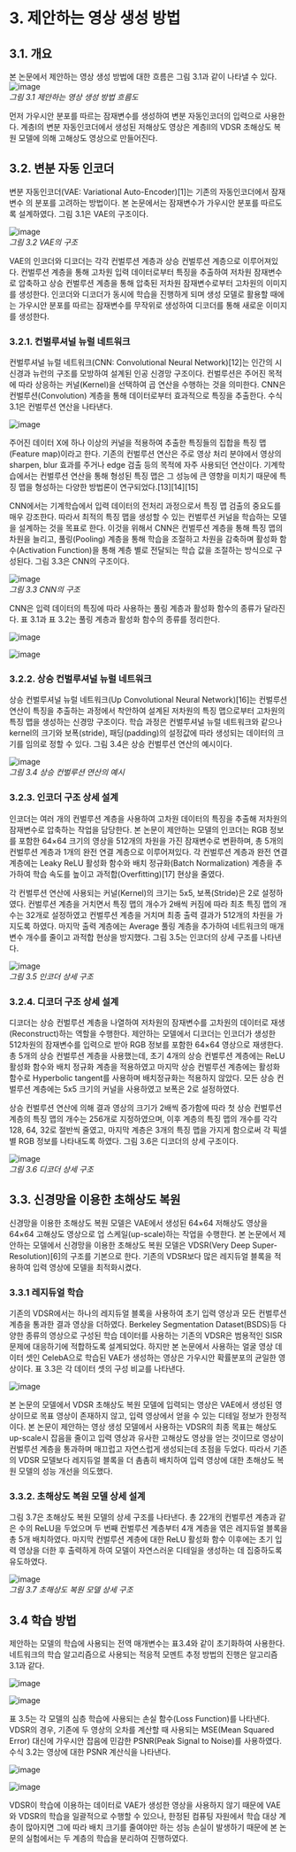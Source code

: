 # 3. 제안하는 영상 생성 방법
## 3.1. 개요
본 논문에서 제안하는 영상 생성 방법에 대한 흐름은 그림 3.1과 같이 나타낼 수 있다.
![image](https://user-images.githubusercontent.com/12293076/48464356-a5068480-e822-11e8-9dd4-3f4aa0f32889.png)
<br/> _그림 3.1 제안하는 영상 생성 방법 흐름도_

먼저 가우시안 분포를 따르는 잠재변수를 생성하여 변분 자동인코더의 입력으로 사용한다. 계층Ⅰ의 변분 자동인코더에서 생성된 저해상도 영상은 계층Ⅱ의 VDSR 초해상도 복원 모델에 의해 고해상도 영상으로 만들어진다. 

## 3.2. 변분 자동 인코더
변분 자동인코더(VAE: Variational Auto-Encoder)[1]는 기존의 자동인코더에서 잠재변수 의 분포를 고려하는 방법이다. 본 논문에서는 잠재변수가 가우시안 분포를 따르도록 설계하였다. 그림 3.1은 VAE의 구조이다.

![image](https://user-images.githubusercontent.com/12293076/47965676-32144580-e08d-11e8-8af4-897c012c4001.png)
<br/> _그림 3.2 VAE의 구조_

VAE의 인코더와 디코더는 각각 컨벌루션 계층과 상승 컨벌루션 계층으로 이루어져있다. 컨벌루션 계층을 통해 고차원 입력 데이터로부터 특징을 추출하여 저차원 잠재변수로 압축하고 상승 컨벌루션 계층을 통해 압축된 저차원 잠재변수로부터 고차원의 이미지를 생성한다. 인코더와 디코더가 동시에 학습을 진행하게 되며 생성 모델로 활용할 때에는 가우시안 분포를 따르는 잠재변수를 무작위로 생성하여 디코더를 통해 새로운 이미지를 생성한다.

### 3.2.1. 컨벌루셔널 뉴럴 네트워크
컨벌루셔널 뉴럴 네트워크(CNN: Convolutional Neural Network)[12]는 인간의 시신경과 뉴런의 구조를 모방하여 설계된 인공 신경망 구조이다. 컨벌루션은 주어진 목적에 따라 상응하는 커널(Kernel)을 선택하여 곱 연산을 수행하는 것을 의미한다. CNN은 컨벌루션(Convolution) 계층을 통해 데이터로부터 효과적으로 특징을 추출한다. 수식 3.1은 컨벌루션 연산을 나타낸다.

![image](https://user-images.githubusercontent.com/12293076/47965688-52440480-e08d-11e8-94cc-6dfb3b729751.png)

주어진 데이터 X에 하나 이상의 커널을 적용하여 추출한 특징들의 집합을 특징 맵(Feature map)이라고 한다. 기존의 컨벌루션 연산은 주로 영상 처리 분야에서 영상의 sharpen, blur 효과를 주거나 edge 검출 등의 목적에 자주 사용되던 연산이다. 기계학습에서는 컨벌루션 연산을 통해 형성된 특징 맵은 그 성능에 큰 영향을 미치기 때문에 특징 맵을 형성하는 다양한 방법론이 연구되었다.[13][14][15]

CNN에서는 기계학습에서 입력 데이터의 전처리 과정으로서 특징 맵 검출의 중요도를 매우 강조한다. 따라서 최적의 특징 맵을 생성할 수 있는 컨벌루션 커널을 학습하는 모델을 설계하는 것을 목표로 한다. 이것을 위해서 CNN은 컨벌루션 계층을 통해 특징 맵의 차원을 늘리고, 풀링(Pooling) 계층을 통해 학습을 조절하고 차원을 감축하며 활성화 함수(Activation Function)을 통해 계층 별로 전달되는 학습 값을 조절하는 방식으로 구성된다. 그림 3.3은 CNN의 구조이다.

![image](https://user-images.githubusercontent.com/12293076/47965692-612ab700-e08d-11e8-9717-1a977321d96e.png)
<br/> _그림 3.3 CNN의 구조_

CNN은 입력 데이터의 특징에 따라 사용하는 풀링 계층과 활성화 함수의 종류가 달라진다. 표 3.1과 표 3.2는 풀링 계층과 활성화 함수의 종류를 정리한다.

![image](https://user-images.githubusercontent.com/12293076/47965704-80c1df80-e08d-11e8-957c-535c630ce47b.png)

![image](https://user-images.githubusercontent.com/12293076/47966565-3e9d9b80-e097-11e8-9023-3d5c806bdbc2.png)


### 3.2.2. 상승 컨벌루셔널 뉴럴 네트워크
상승 컨벌루셔널 뉴럴 네트워크(Up Convolutional Neural Network)[16]는 컨벌루션 연산이 특징을 추출하는 과정에서 착안하여 설계된 저차원의 특징 맵으로부터 고차원의 특징 맵을 생성하는 신경망 구조이다. 학습 과정은 컨벌루셔널 뉴럴 네트워크와 같으나 kernel의 크기와 보폭(stride), 패딩(padding)의 설정값에 따라 생성되는 데이터의 크기를 임의로 정할 수 있다. 그림 3.4은 상승 컨벌루션 연산의 예시이다.

![image](https://user-images.githubusercontent.com/12293076/47965715-9f27db00-e08d-11e8-9313-bdd8417cf05e.png)
<br/> _그림 3.4 상승 컨벌루션 연산의 예시_

### 3.2.3. 인코더 구조 상세 설계
인코더는 여러 개의 컨벌루션 계층을 사용하여 고차원 데이터의 특징을 추출해 저차원의 잠재변수로 압축하는 작업을 담당한다. 본 논문이 제안하는 모델의 인코더는 RGB 정보를 포함한 64×64 크기의 영상을 512개의 차원을 가진 잠재변수로 변환하며, 총 5개의 컨벌루션 계층과 1개의 완전 연결 계층으로 이루어져있다. 각 컨벌루션 계층과 완전 연결계층에는 Leaky ReLU 활성화 함수와 배치 정규화(Batch Normalization) 계층을 추가하여 학습 속도를 높이고 과적합(Overfitting)[17] 현상을 줄였다. 

각 컨벌루션 연산에 사용되는 커널(Kernel)의 크기는 5x5, 보폭(Stride)은 2로 설정하였다. 컨벌루션 계층을 거치면서 특징 맵의 개수가 2배씩 커짐에 따라 최초 특징 맵의 개수는 32개로 설정하였고 컨벌루션 계층을 거치며 최종 출력 결과가 512개의 차원을 가지도록 하였다. 마지막 출력 계층에는 Average 풀링 계층을 추가하여 네트워크의 매개변수 개수를 줄이고 과적합 현상을 방지했다. 그림 3.5는 인코더의 상세 구조를 나타낸다. 

![image](https://user-images.githubusercontent.com/12293076/48464444-e8f98980-e822-11e8-9dc4-850006d20cc4.png)
<br/> _그림 3.5 인코더 상세 구조_

### 3.2.4. 디코더 구조 상세 설계
디코더는 상승 컨벌루션 계층을 나열하여 저차원의 잠재변수를 고차원의 데이터로 재생(Reconstruct)하는 역할을 수행한다. 제안하는 모델에서 디코더는 인코더가 생성한 512차원의 잠재변수를 입력으로 받아 RGB 정보를 포함한 64×64 영상으로 재생한다. 총 5개의 상승 컨벌루션 계층을 사용했는데, 초기 4개의 상승 컨벌루션 계층에는 ReLU 활성화 함수와 배치 정규화 계층을 적용하였고 마지막 상승 컨벌루션 계층에는 활성화 함수로 Hyperbolic tangent를 사용하며 배치정규화는 적용하지 않았다. 모든 상승 컨벌루션 계층에는 5x5 크기의 커널을 사용하였고 보폭은 2로 설정하였다.

상승 컨벌루션 연산에 의해 결과 영상의 크기가 2배씩 증가함에 따라 첫 상승 컨벌루션 계층의 특징 맵의 개수는 256개로 지정하였으며, 이후 계층의 특징 맵의 개수를 각각 128, 64, 32로 절반씩 줄였고, 마지막 계층은 3개의 특징 맵을 가지게 함으로써 각 픽셀별 RGB 정보를 나타내도록 하였다. 그림 3.6은 디코더의 상세 구조이다.

![image](https://user-images.githubusercontent.com/12293076/48464489-09c1df00-e823-11e8-82c9-8433201be904.png)
<br/> _그림 3.6 디코더 상세 구조_

## 3.3. 신경망을 이용한 초해상도 복원
신경망을 이용한 초해상도 복원 모델은 VAE에서 생성된 64×64 저해상도 영상을 64×64 고해상도 영상으로 업 스케일(up-scale)하는 작업을 수행한다. 본 논문에서 제안하는 모델에서 신경망을 이용한 초해상도 복원 모델은 VDSR(Very Deep Super-Resolution)[6]의 구조를 기본으로 한다. 기존의 VDSR보다 많은 레지듀얼 블록을 적용하여 입력 영상에 모델을 최적화시켰다.

### 3.3.1 레지듀얼 학습
기존의 VDSR에서는 하나의 레지듀얼 블록을 사용하여 초기 입력 영상과 모든 컨벌루션 계층을 통과한 결과 영상을 더하였다. Berkeley Segmentation Dataset(BSDS)등 다양한 종류의 영상으로 구성된 학습 데이터를 사용하는 기존의 VDSR은 범용적인 SISR 문제에 대응하기에 적합하도록 설계되었다. 하지만 본 논문에서 사용하는 얼굴 영상 데이터 셋인 CelebA으로 학습된 VAE가 생성하는 영상은 가우시안 확률분포의 균일한 영상이다. 표 3.3은 각 데이터 셋의 구성 비교를 나타낸다.

![image](https://user-images.githubusercontent.com/12293076/48464527-3249d900-e823-11e8-8344-53b5c5cde7ea.png)

본 논문의 모델에서 VDSR 초해상도 복원 모델에 입력되는 영상은 VAE에서 생성된 영상이므로 목표 영상이 존재하지 않고, 입력 영상에서 얻을 수 있는 디테일 정보가 한정적이다. 본 논문이 제안하는 영상 생성 모델에서 사용하는 VDSR의 최종 목표는 해상도 up-scale시 잡음을 줄이고 입력 영상과 유사한 고해상도 영상을 얻는 것이므로 영상이 컨벌루션 계층을 통과하며 매끄럽고 자연스럽게 생성되는데 초점을 두었다. 따라서 기존의 VDSR 모델보다 레지듀얼 블록을 더 촘촘히 배치하여 입력 영상에 대한 초해상도 복원 모델의 성능 개선을 의도했다.

### 3.3.2. 초해상도 복원 모델 상세 설계
그림 3.7은 초해상도 복원 모델의 상세 구조를 나타낸다. 총 22개의 컨벌루션 계층과 같은 수의 ReLU을 두었으며 두 번째 컨벌루션 계층부터 4개 계층을 엮은 레지듀얼 블록을 총 5개 배치하였다. 마지막 컨벌루션 계층에 대한 ReLU 활성화 함수 이후에는 초기 입력 영상을 더한 후 출력하게 하여 모델이 자연스러운 디테일을 생성하는 데 집중하도록 유도하였다.

![image](https://user-images.githubusercontent.com/12293076/48464561-51486b00-e823-11e8-84f4-60151d5e44c3.png)
<br/> _그림 3.7 초해상도 복원 모델 상세 구조_

## 3.4 학습 방법
제안하는 모델의 학습에 사용되는 전역 매개변수는 표3.4와 같이 초기화하여 사용한다. 네트워크의 학습 알고리즘으로 사용되는 적응적 모멘트 추정 방법의 진행은 알고리즘 3.1과 같다.

![image](https://user-images.githubusercontent.com/12293076/48464581-6de4a300-e823-11e8-9b29-cae6ab7381ef.png)

![image](https://user-images.githubusercontent.com/12293076/48464611-7b019200-e823-11e8-8f2a-5a62a56bb8e5.png)

표 3.5는 각 모델의 심층 학습에 사용되는 손실 함수(Loss Function)를 나타낸다. VDSR의 경우, 기존에 두 영상의 오차를 계산할 때 사용되는 MSE(Mean Squared Error) 대신에 가우시안 잡음에 민감한 PSNR(Peak Signal to Noise)를 사용하였다. 수식 3.2는 영상에 대한 PSNR 계산식을 나타낸다.

![image](https://user-images.githubusercontent.com/12293076/48464631-881e8100-e823-11e8-9d74-706f303ffc56.png)

![image](https://user-images.githubusercontent.com/12293076/48464654-910f5280-e823-11e8-92ab-ce219f05bf79.png)

VDSR이 학습에 이용하는 데이터로 VAE가 생성한 영상을 사용하지 않기 때문에 VAE와 VDSR의 학습을 일괄적으로 수행할 수 있으나, 한정된 컴퓨팅 자원에서 학습 대상 계층이 많아지면 그에 따라 배치 크기를 줄여야만 하는 성능 손실이 발생하기 때문에 본 논문의 실험에서는 두 계층의 학습을 분리하여 진행하였다.
